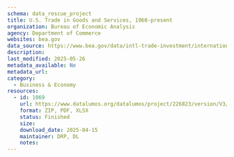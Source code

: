 ```yaml
---
schema: data_rescue_project 
title: U.S. Trade in Goods and Services, 1960-present
organization: Bureau of Economic Analysis
agency: Department of Commerce
websites: bea.gov
data_source: https://www.bea.gov/data/intl-trade-investment/international-trade-goods-and-services
description: 
last_modified: 2025-05-26
metadata_available: No
metadata_url: 
category:
  - Business & Economy 
resources:
  - id: 1069
    url: https://www.datalumos.org/datalumos/project/226823/version/V3/view
    format: ZIP, PDF, XLSX
    status: Finished
    size: 
    download_date: 2025-04-15
    maintainer: DRP, DL
    notes: 
---
```

